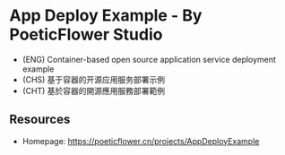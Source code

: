﻿# App Deploy Example - By PoeticFlower Studio

* (ENG) Container-based open source application service deployment example
* (CHS) 基于容器的开源应用服务部署示例
* (CHT) 基於容器的開源應用服務部署範例

## Resources

* Homepage: <https://poeticflower.cn/projects/AppDeployExample>

